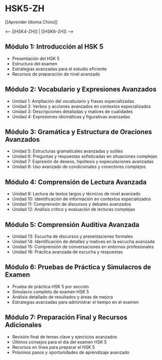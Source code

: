 # HSK5-ZH

[[Aprender Idioma Chino]]

<-- [[HSK4-ZH]] |  [[HSK6-ZH]]  -->

## Módulo 1: Introducción al HSK 5

- Presentación del HSK 5
- Estructura del examen
- Estrategias avanzadas para el estudio eficiente
- Recursos de preparación de nivel avanzado

## Módulo 2: Vocabulario y Expresiones Avanzados

- Unidad 1: Ampliación del vocabulario y frases especializadas
- Unidad 2: Verbos y acciones avanzados en contextos especializados
- Unidad 3: Descripciones detalladas y matices de cualidades
- Unidad 4: Expresiones idiomáticas y figurativas avanzadas

## Módulo 3: Gramática y Estructura de Oraciones Avanzados

- Unidad 5: Estructuras gramaticales avanzadas y sutiles
- Unidad 6: Preguntas y respuestas sofisticadas en situaciones complejas
- Unidad 7: Expresión de deseos, hipótesis y especulaciones avanzadas
- Unidad 8: Uso avanzado de condicionales y conectores complejos

## Módulo 4: Comprensión de Lectura Avanzada

- Unidad 9: Lectura de textos largos y técnicos de nivel avanzado
- Unidad 10: Identificación de información en contextos especializados
- Unidad 11: Comprensión de discursos y debates avanzados
- Unidad 12: Análisis crítico y evaluación de lecturas complejas

## Módulo 5: Comprensión Auditiva Avanzada

- Unidad 13: Escucha de discursos y presentaciones formales
- Unidad 14: Identificación de detalles y matices en la escucha avanzada
- Unidad 15: Comprensión de conversaciones en entornos profesionales
- Unidad 16: Práctica avanzada de escucha y respuestas

## Módulo 6: Pruebas de Práctica y Simulacros de Examen

- Prueba de práctica HSK 5 por sección
- Simulacro completo de examen HSK 5
- Análisis detallado de resultados y áreas de mejora
- Estrategias avanzadas para administrar el tiempo en el examen

## Módulo 7: Preparación Final y Recursos Adicionales

- Revisión final de temas clave y ejercicios avanzados
- Últimos consejos para el día del examen HSK 5
- Recursos en línea para preparar el HSK 5
- Próximos pasos y oportunidades de aprendizaje avanzado

